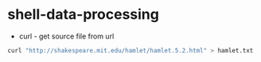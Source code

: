 # shell-data-processing

- curl - get source file from url
```Bash
curl "http://shakespeare.mit.edu/hamlet/hamlet.5.2.html" > hamlet.txt
```

